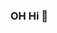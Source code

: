 ### OH Hi 👋

<!--
[![Anurag's GitHub stats](https://github-readme-stats.vercel.app/api?username=A2ayak)](https://github.com/anuraghazra/github-readme-stats)

[![Readme Card](https://github-readme-stats.vercel.app/api/pin/?username=A2ayak&repo=Touching-Fish-For-LeetCode)](https://github.com/A2ayak/Touching-Fish-For-LeetCode)
-->
<!--
**A2ayak/A2ayak** is a ✨ _special_ ✨ repository because its `README.md` (this file) appears on your GitHub profile.

Here are some ideas to get you started:

- 🔭 I’m currently working on ...
- 🌱 I’m currently learning ...
- 👯 I’m looking to collaborate on ...
- 🤔 I’m looking for help with ...
- 💬 Ask me about ...
- 📫 How to reach me: ...
- 😄 Pronouns: ...
- ⚡ Fun fact: ...
-->
